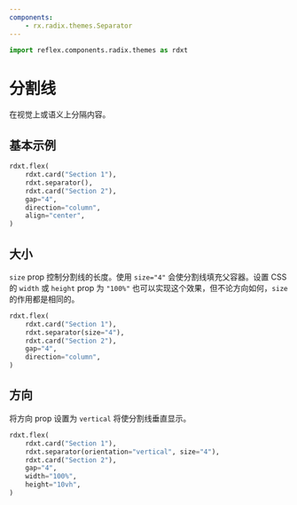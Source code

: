 ```yaml
---
components:
    - rx.radix.themes.Separator
---
```


```python exec
import reflex.components.radix.themes as rdxt
```

# 分割线

在视觉上或语义上分隔内容。

## 基本示例

```python demo
rdxt.flex(
    rdxt.card("Section 1"),
    rdxt.separator(),
    rdxt.card("Section 2"),
    gap="4",
    direction="column",
    align="center",
)
```

## 大小

`size` prop 控制分割线的长度。使用 `size="4"` 会使分割线填充父容器。设置 CSS 的 `width` 或 `height` prop 为 `"100%"` 也可以实现这个效果，但不论方向如何，`size` 的作用都是相同的。

```python demo
rdxt.flex(
    rdxt.card("Section 1"),
    rdxt.separator(size="4"),
    rdxt.card("Section 2"),
    gap="4",
    direction="column",
)
```

## 方向

将方向 prop 设置为 `vertical` 将使分割线垂直显示。

```python demo
rdxt.flex(
    rdxt.card("Section 1"),
    rdxt.separator(orientation="vertical", size="4"),
    rdxt.card("Section 2"),
    gap="4",
    width="100%",
    height="10vh",
)
```


